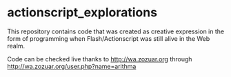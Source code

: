 # actionscript_explorations

This repository contains code that was created as creative expression in the form of programming when Flash/Actionscript was still alive in the Web realm.

Code can be checked live thanks to http://wa.zozuar.org through http://wa.zozuar.org/user.php?name=arithma
